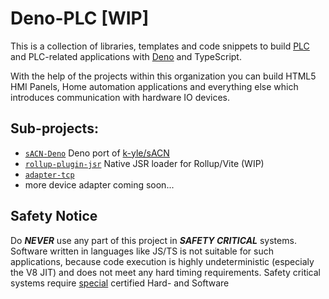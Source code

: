 # Deno-PLC [WIP]

This is a collection of libraries, templates and code snippets to build [PLC](https://en.wikipedia.org/wiki/Programmable_logic_controller) and PLC-related applications with [Deno](https://deno.com/) and TypeScript.

With the help of the projects within this organization you can build HTML5 HMI Panels, Home automation applications and everything else which introduces communication with hardware IO devices.

## Sub-projects:

* [`sACN-Deno`](https://github.com/LMGU-Technik/sACN-Deno) Deno port of [k-yle/sACN](https://github.com/k-yle/sACN)
* [`rollup-plugin-jsr`](https://github.com/deno-plc/rollup-plugin-jsr/) Native JSR loader for Rollup/Vite (WIP)
* [`adapter-tcp`](https://jsr.io/@deno-plc/adapter-tcp)
* more device adapter coming soon...

## Safety Notice

Do ***NEVER*** use any part of this project in ***SAFETY CRITICAL*** systems. 
Software written in languages like JS/TS is not suitable for such applications, because code execution is highly undeterministic (especialy the V8 JIT) and does not meet any hard timing requirements.
Safety critical systems require [special](https://en.wikipedia.org/wiki/Programmable_logic_controller#Safety_PLCs) certified Hard- and Software
